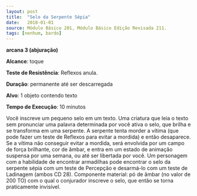 ```yaml
---
layout: post
title:  "Selo da Serpente Sépia"
date:   2018-01-01
source: Módulo Básico 201, Módulo Básico Edição Revisada 211.
tags: [nenhum, bardo]
---
```


**arcana 3 (abjuração)**

**Alcance**: toque

**Teste de Resistência**: Reflexos anula.

**Duração**: permanente até ser descarregada

**Alvo**: 1 objeto contendo texto

**Tempo de Execução**: 10 minutos

Você inscreve um pequeno selo em um texto. Uma criatura que leia o texto sem pronunciar uma palavra determinada por você ativa o selo, que brilha e se transforma em uma serpente. A serpente tenta morder a vítima (que pode fazer um teste de Reflexos para evitar a mordida) e então desaparece. Se a vítima não conseguir evitar a mordida, será envolvida por um campo de força brilhante, cor de âmbar, e entra em um estado de animação suspensa por uma semana, ou até ser libertada por você.
Um personagem com a habilidade de encontrar armadilhas pode encontrar o selo da serpente sépia com um teste de Percepção e desarmá-lo com um teste de Ladinagem (ambos CD 28).
Componente material: pó de âmbar (no valor de 200 TO) com o qual o conjurador inscreve o selo, que então se torna praticamente invisível.
